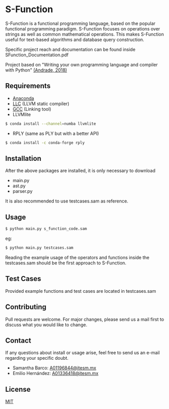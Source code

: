 # S-Function

S-Function is a functional programming language, based on the popular functional programming paradigm. S-Function focuses on operations over strings as well as common mathematical operations. This makes S-Function useful for text-based algorithms and database query construction. 

Specific project reach and documentation can be found inside SFunction_Documentation.pdf

Project based on "Writing your own programming language and compiler with Python" [(Andrade, 2018)](https://blog.usejournal.com/writing-your-own-programming-language-and-compiler-with-python-a468970ae6df)

## Requirements

- [Anaconda](https://www.anaconda.com/products/individual)
- [LLC](https://llvm.org/docs/CommandGuide/llc.html) (LLVM static compiler)
- [GCC](https://gcc.gnu.org/) (Linking tool)
- LLVMlite
```bash
$ conda install --channel=numba llvmlite
```
- RPLY (same as PLY but with a better API)
```bash
$ conda install -c conda-forge rply
```

## Installation

After the above packages are installed, it is only necessary to download
- main.py
- ast.py
- parser.py

It is also recommended to use testcases.sam as reference. 

## Usage

```bash
$ python main.py s_function_code.sam
```
eg: 
```bash
$ python main.py testcases.sam
```
Reading the example usage of the operators and functions inside the testcases.sam should be the first approach to S-Function. 

## Test Cases

Provided example functions and test cases are located in testcases.sam


## Contributing
Pull requests are welcome. For major changes, please send us a mail first to discuss what you would like to change.

## Contact
If any questions about install or usage arise, feel free to send us an e-mail regarding your specific doubt.
- Samantha Barco: A01196844@itesm.mx
- Emilio Hernández: A01336418@itesm.mx

## License
[MIT](https://choosealicense.com/licenses/mit/)
